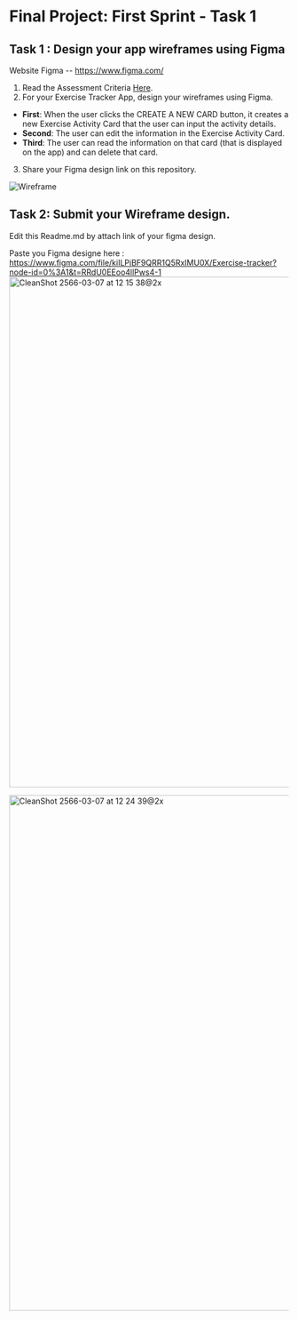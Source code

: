 
# Final Project: First Sprint - Task 1 

## Task 1 : Design your app wireframes using Figma
Website Figma -- https://www.figma.com/
1. Read the Assessment Criteria [Here](https://docs.google.com/spreadsheets/d/1mXg-4Hpygg8zl4pfaA998_-t3BapSOWNOfyC699OhEk/edit#gid=1164902319).
2. For your Exercise Tracker App, design your wireframes using Figma.

* **First**: When the user clicks the CREATE A NEW CARD button, it creates a new Exercise Activity Card that the user can input the activity details.
* **Second**: The user can edit the information in the Exercise Activity Card.
* **Third**: The user can read the information on that card (that is displayed on the app) and can delete that card.

3. Share your Figma design link on this repository.

![Wireframe](https://user-images.githubusercontent.com/36503834/223250907-f987d96c-a2a2-4aec-af1e-198b9e79df4f.png)

## Task 2: Submit your Wireframe design.
Edit this Readme.md by attach link of your figma design.

Paste you Figma designe here : https://www.figma.com/file/kiILPjBF9QRR1Q5RxIMU0X/Exercise-tracker?node-id=0%3A1&t=RRdU0EEoo4llPws4-1
<img width="919" alt="CleanShot 2566-03-07 at 12 15 38@2x" src="https://user-images.githubusercontent.com/56375291/223406969-4204497b-38ba-45db-abfd-f121c598f7f2.png">

<img width="928" alt="CleanShot 2566-03-07 at 12 24 39@2x" src="https://user-images.githubusercontent.com/56375291/223408845-2f777cb6-f5fa-421a-bac2-4232021c754b.png">

